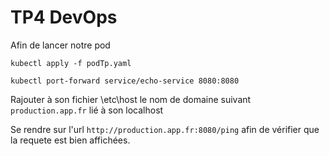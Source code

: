 # TP4 DevOps

Afin de lancer notre pod

```
kubectl apply -f podTp.yaml
```

```
kubectl port-forward service/echo-service 8080:8080
```

Rajouter à son fichier \etc\host le nom de domaine suivant `production.app.fr` lié à son localhost

Se rendre sur l'url `http://production.app.fr:8080/ping` afin de vérifier que la requete est bien affichées.
